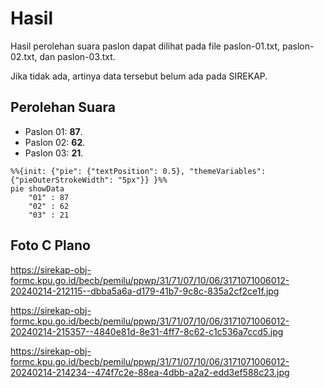 # Hasil

Hasil perolehan suara paslon dapat dilihat pada file paslon-01.txt, paslon-02.txt, dan paslon-03.txt.

Jika tidak ada, artinya data tersebut belum ada pada SIREKAP.

## Perolehan Suara

 * Paslon 01: **87**.
 * Paslon 02: **62**.
 * Paslon 03: **21**.

```mermaid
%%{init: {"pie": {"textPosition": 0.5}, "themeVariables": {"pieOuterStrokeWidth": "5px"}} }%%
pie showData
    "01" : 87
    "02" : 62
    "03" : 21
```
## Foto C Plano

https://sirekap-obj-formc.kpu.go.id/becb/pemilu/ppwp/31/71/07/10/06/3171071006012-20240214-212115--dbba5a6a-d179-41b7-9c8c-835a2cf2ce1f.jpg

https://sirekap-obj-formc.kpu.go.id/becb/pemilu/ppwp/31/71/07/10/06/3171071006012-20240214-215357--4840e81d-8e31-4ff7-8c62-c1c536a7ccd5.jpg

https://sirekap-obj-formc.kpu.go.id/becb/pemilu/ppwp/31/71/07/10/06/3171071006012-20240214-214234--474f7c2e-88ea-4dbb-a2a2-edd3ef588c23.jpg
